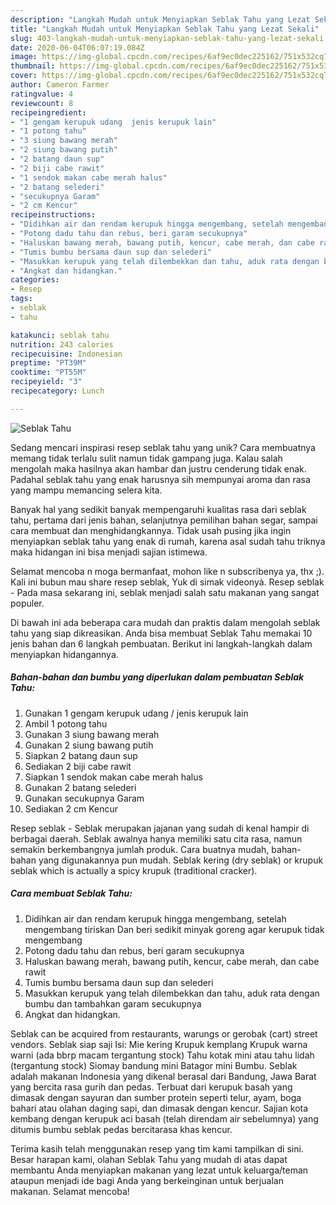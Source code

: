 ```yaml
---
description: "Langkah Mudah untuk Menyiapkan Seblak Tahu yang Lezat Sekali"
title: "Langkah Mudah untuk Menyiapkan Seblak Tahu yang Lezat Sekali"
slug: 403-langkah-mudah-untuk-menyiapkan-seblak-tahu-yang-lezat-sekali
date: 2020-06-04T06:07:19.084Z
image: https://img-global.cpcdn.com/recipes/6af9ec0dec225162/751x532cq70/seblak-tahu-foto-resep-utama.jpg
thumbnail: https://img-global.cpcdn.com/recipes/6af9ec0dec225162/751x532cq70/seblak-tahu-foto-resep-utama.jpg
cover: https://img-global.cpcdn.com/recipes/6af9ec0dec225162/751x532cq70/seblak-tahu-foto-resep-utama.jpg
author: Cameron Farmer
ratingvalue: 4
reviewcount: 8
recipeingredient:
- "1 gengam kerupuk udang  jenis kerupuk lain"
- "1 potong tahu"
- "3 siung bawang merah"
- "2 siung bawang putih"
- "2 batang daun sup"
- "2 biji cabe rawit"
- "1 sendok makan cabe merah halus"
- "2 batang selederi"
- "secukupnya Garam"
- "2 cm Kencur"
recipeinstructions:
- "Didihkan air dan rendam kerupuk hingga mengembang, setelah mengembang tiriskan Dan beri sedikit minyak goreng agar kerupuk tidak mengembang"
- "Potong dadu tahu dan rebus, beri garam secukupnya"
- "Haluskan bawang merah, bawang putih, kencur, cabe merah, dan cabe rawit"
- "Tumis bumbu bersama daun sup dan selederi"
- "Masukkan kerupuk yang telah dilembekkan dan tahu, aduk rata dengan bumbu dan tambahkan garam secukupnya"
- "Angkat dan hidangkan."
categories:
- Resep
tags:
- seblak
- tahu

katakunci: seblak tahu 
nutrition: 243 calories
recipecuisine: Indonesian
preptime: "PT39M"
cooktime: "PT55M"
recipeyield: "3"
recipecategory: Lunch

---
```



![Seblak Tahu](https://img-global.cpcdn.com/recipes/6af9ec0dec225162/751x532cq70/seblak-tahu-foto-resep-utama.jpg)

Sedang mencari inspirasi resep seblak tahu yang unik? Cara membuatnya memang tidak terlalu sulit namun tidak gampang juga. Kalau salah mengolah maka hasilnya akan hambar dan justru cenderung tidak enak. Padahal seblak tahu yang enak harusnya sih mempunyai aroma dan rasa yang mampu memancing selera kita.

Banyak hal yang sedikit banyak mempengaruhi kualitas rasa dari seblak tahu, pertama dari jenis bahan, selanjutnya pemilihan bahan segar, sampai cara membuat dan menghidangkannya. Tidak usah pusing jika ingin menyiapkan seblak tahu yang enak di rumah, karena asal sudah tahu triknya maka hidangan ini bisa menjadi sajian istimewa.

Selamat mencoba n moga bermanfaat, mohon like n subscribenya ya, thx ;). Kali ini bubun mau share resep seblak, Yuk di simak videonyà. Resep seblak - Pada masa sekarang ini, seblak menjadi salah satu makanan yang sangat populer.


Di bawah ini ada beberapa cara mudah dan praktis dalam mengolah seblak tahu yang siap dikreasikan. Anda bisa membuat Seblak Tahu memakai 10 jenis bahan dan 6 langkah pembuatan. Berikut ini langkah-langkah dalam menyiapkan hidangannya.

<!--inarticleads1-->

##### Bahan-bahan dan bumbu yang diperlukan dalam pembuatan Seblak Tahu:

1. Gunakan 1 gengam kerupuk udang / jenis kerupuk lain
1. Ambil 1 potong tahu
1. Gunakan 3 siung bawang merah
1. Gunakan 2 siung bawang putih
1. Siapkan 2 batang daun sup
1. Sediakan 2 biji cabe rawit
1. Siapkan 1 sendok makan cabe merah halus
1. Gunakan 2 batang selederi
1. Gunakan secukupnya Garam
1. Sediakan 2 cm Kencur


Resep seblak - Seblak merupakan jajanan yang sudah di kenal hampir di berbagai daerah. Seblak awalnya hanya memiliki satu cita rasa, namun semakin berkembangnya jumlah produk. Cara buatnya mudah, bahan-bahan yang digunakannya pun mudah. Seblak kering (dry seblak) or krupuk seblak which is actually a spicy krupuk (traditional cracker). 

<!--inarticleads2-->

##### Cara membuat Seblak Tahu:

1. Didihkan air dan rendam kerupuk hingga mengembang, setelah mengembang tiriskan Dan beri sedikit minyak goreng agar kerupuk tidak mengembang
1. Potong dadu tahu dan rebus, beri garam secukupnya
1. Haluskan bawang merah, bawang putih, kencur, cabe merah, dan cabe rawit
1. Tumis bumbu bersama daun sup dan selederi
1. Masukkan kerupuk yang telah dilembekkan dan tahu, aduk rata dengan bumbu dan tambahkan garam secukupnya
1. Angkat dan hidangkan.


Seblak can be acquired from restaurants, warungs or gerobak (cart) street vendors. Seblak siap saji Isi: Mie kering Krupuk kemplang Krupuk warna warni (ada bbrp macam tergantung stock) Tahu kotak mini atau tahu lidah (tergantung stock) Siomay bandung mini Batagor mini Bumbu. Seblak adalah makanan Indonesia yang dikenal berasal dari Bandung, Jawa Barat yang bercita rasa gurih dan pedas. Terbuat dari kerupuk basah yang dimasak dengan sayuran dan sumber protein seperti telur, ayam, boga bahari atau olahan daging sapi, dan dimasak dengan kencur. Sajian kota kembang dengan kerupuk aci basah (telah direndam air sebelumnya) yang ditumis bumbu seblak pedas bercitarasa khas kencur. 

Terima kasih telah menggunakan resep yang tim kami tampilkan di sini. Besar harapan kami, olahan Seblak Tahu yang mudah di atas dapat membantu Anda menyiapkan makanan yang lezat untuk keluarga/teman ataupun menjadi ide bagi Anda yang berkeinginan untuk berjualan makanan. Selamat mencoba!
